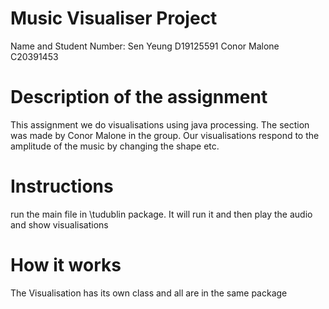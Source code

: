 # Music Visualiser Project

Name and Student Number:
Sen Yeung D19125591
Conor Malone C20391453


# Description of the assignment

This assignment we do visualisations using java processing. The section was made by Conor Malone in the group. Our visualisations respond to the amplitude of the music
by changing the shape etc.
# Instructions
run the main file in \tudublin package.
It will run it and then play the audio and show visualisations
# How it works
The Visualisation has its own class and all are in the same package

